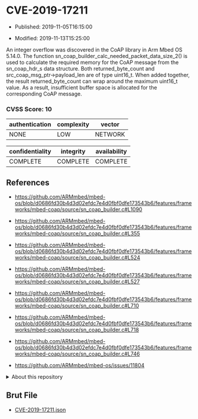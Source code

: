 # CVE-2019-17211

- Published: 2019-11-05T16:15:00

- Modified: 2019-11-13T15:25:00

An integer overflow was discovered in the CoAP library in Arm Mbed OS 5.14.0. The function sn_coap_builder_calc_needed_packet_data_size_2() is used to calculate the required memory for the CoAP message from the sn_coap_hdr_s data structure. Both returned_byte_count and src_coap_msg_ptr->payload_len are of type uint16_t. When added together, the result returned_byte_count can wrap around the maximum uint16_t value. As a result, insufficient buffer space is allocated for the corresponding CoAP message.

### CVSS Score: **10**

| authentication | complexity | vector |
| --- | --- | --- |
| NONE | LOW | NETWORK |

| confidentiality | integrity | availability |
| --- | --- | --- |
| COMPLETE | COMPLETE | COMPLETE |

## References

* https://github.com/ARMmbed/mbed-os/blob/d0686fd30b4d3d02efdc7e4d0fbf0dfe173543b6/features/frameworks/mbed-coap/source/sn_coap_builder.c#L1090

* https://github.com/ARMmbed/mbed-os/blob/d0686fd30b4d3d02efdc7e4d0fbf0dfe173543b6/features/frameworks/mbed-coap/source/sn_coap_builder.c#L355

* https://github.com/ARMmbed/mbed-os/blob/d0686fd30b4d3d02efdc7e4d0fbf0dfe173543b6/features/frameworks/mbed-coap/source/sn_coap_builder.c#L524

* https://github.com/ARMmbed/mbed-os/blob/d0686fd30b4d3d02efdc7e4d0fbf0dfe173543b6/features/frameworks/mbed-coap/source/sn_coap_builder.c#L527

* https://github.com/ARMmbed/mbed-os/blob/d0686fd30b4d3d02efdc7e4d0fbf0dfe173543b6/features/frameworks/mbed-coap/source/sn_coap_builder.c#L710

* https://github.com/ARMmbed/mbed-os/blob/d0686fd30b4d3d02efdc7e4d0fbf0dfe173543b6/features/frameworks/mbed-coap/source/sn_coap_builder.c#L718

* https://github.com/ARMmbed/mbed-os/blob/d0686fd30b4d3d02efdc7e4d0fbf0dfe173543b6/features/frameworks/mbed-coap/source/sn_coap_builder.c#L746

* https://github.com/ARMmbed/mbed-os/issues/11804

<details>
<summary>About this repository</summary> 

  This repository is part of the project [Live Hack CVE](https://github.com/Live-Hack-CVE). Main website can be found [www.live-hack.org](https://www.live-hack.org) 
  
  Made by [Sn0wAlice](https://github.com/Sn0wAlice) for the people that care about security and need to have a feed of the latest CVEs. Hope you enjoy it, don't forget to star the repo and follow me on [Twitter](https://twitter.com/Sn0wAlice) and [Github](https://github.com/Sn0wAlice). And that is my [personnal website](https://www.alice-snow.me/)

  - [Home Page](https://github.com/Live-Hack-CVE)
  - [Framework](https://github.com/Live-Hack-CVE/cve-framework)
  - [CVE database](https://github.com/Live-Hack-CVE/full_database)
  - [Changelog](https://github.com/Live-Hack-CVE/Changelog)
</details>

## Brut File

* [CVE-2019-17211.json](https://raw.githubusercontent.com/Live-Hack-CVE/full_database/main/cves/2019/CVE-2019-17211.json)

